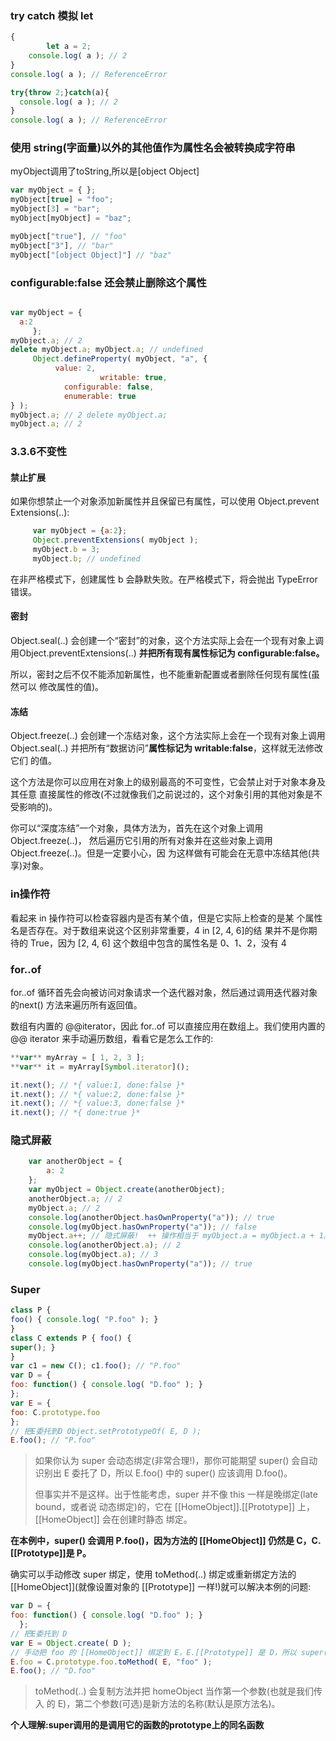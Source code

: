 ### try catch 模拟 let

```js
{
		let a = 2;
  	console.log( a ); // 2
}
console.log( a ); // ReferenceError

```



```js
try{throw 2;}catch(a){ 
  console.log( a ); // 2
}
console.log( a ); // ReferenceError
```





### 使用 string(字面量)以外的其他值作为属性名会被转换成字符串

myObject调用了toString,所以是[object Object]

```js
var myObject = { };
myObject[true] = "foo";
myObject[3] = "bar"; 
myObject[myObject] = "baz";

myObject["true"], // "foo"
myObject["3"], // "bar"
myObject["[object Object]"] // "baz" 
```

### configurable:false 还会禁止删除这个属性

```js

var myObject = { 
  a:2
     };
myObject.a; // 2
delete myObject.a; myObject.a; // undefined
     Object.defineProperty( myObject, "a", {
          value: 2,
					writable: true, 
       		configurable: false, 
       		enumerable: true
} );
myObject.a; // 2 delete myObject.a; 
myObject.a; // 2
```

### 3.3.6不变性

#### 禁止扩展

如果你想禁止一个对象添加新属性并且保留已有属性，可以使用 Object.prevent Extensions(..):



```js
     var myObject = {a:2};
     Object.preventExtensions( myObject );
     myObject.b = 3;
     myObject.b; // undefined
```

在非严格模式下，创建属性 b 会静默失败。在严格模式下，将会抛出 TypeError 错误。

#### 密封

Object.seal(..) 会创建一个“密封”的对象，这个方法实际上会在一个现有对象上调用Object.preventExtensions(..) **并把所有现有属性标记为 configurable:false。**

所以，密封之后不仅不能添加新属性，也不能重新配置或者删除任何现有属性(虽然可以 修改属性的值)。

#### 冻结

Object.freeze(..) 会创建一个冻结对象，这个方法实际上会在一个现有对象上调用Object.seal(..) 并把所有“数据访问”**属性标记为 writable:false**，这样就无法修改它们 的值。

这个方法是你可以应用在对象上的级别最高的不可变性，它会禁止对于对象本身及其任意 直接属性的修改(不过就像我们之前说过的，这个对象引用的其他对象是不受影响的)。

你可以“深度冻结”一个对象，具体方法为，首先在这个对象上调用 Object.freeze(..)， 然后遍历它引用的所有对象并在这些对象上调用 Object.freeze(..)。但是一定要小心，因 为这样做有可能会在无意中冻结其他(共享)对象。

### in操作符

看起来 in 操作符可以检查容器内是否有某个值，但是它实际上检查的是某 个属性名是否存在。对于数组来说这个区别非常重要，4 in [2, 4, 6]的结 果并不是你期待的 True，因为 [2, 4, 6] 这个数组中包含的属性名是 0、1、2，没有 4

### for..of 

for..of 循环首先会向被访问对象请求一个迭代器对象，然后通过调用迭代器对象的next() 方法来遍历所有返回值。

数组有内置的 @@iterator，因此 for..of 可以直接应用在数组上。我们使用内置的 @@ iterator 来手动遍历数组，看看它是怎么工作的:

```js
**var** myArray = [ 1, 2, 3 ];
**var** it = myArray[Symbol.iterator]();

it.next(); // *{ value:1, done:false }*
it.next(); // *{ value:2, done:false }*
it.next(); // *{ value:3, done:false }*
it.next(); // *{ done:true }*
```



### 隐式屏蔽

```js
    var anotherObject = {
        a: 2
    };
    var myObject = Object.create(anotherObject);
    anotherObject.a; // 2
    myObject.a; // 2
    console.log(anotherObject.hasOwnProperty("a")); // true
    console.log(myObject.hasOwnProperty("a")); // false
    myObject.a++; // 隐式屏蔽!  ++ 操作相当于 myObject.a = myObject.a + 1。
    console.log(anotherObject.a); // 2
    console.log(myObject.a); // 3
    console.log(myObject.hasOwnProperty("a")); // true
```

### Super

```js
class P {
foo() { console.log( "P.foo" ); }
}
class C extends P { foo() {
super(); }
}
var c1 = new C(); c1.foo(); // "P.foo"
var D = {
foo: function() { console.log( "D.foo" ); }
};
var E = {
foo: C.prototype.foo
};
// 把E委托到D Object.setPrototypeOf( E, D );
E.foo(); // "P.foo"
```

> 如果你认为 super 会动态绑定(非常合理!)，那你可能期望 super() 会自动识别出 E 委托了 D，所以 E.foo() 中的 super() 应该调用 D.foo()。
>
> 但事实并不是这样。出于性能考虑，super 并不像 this 一样是晚绑定(late bound，或者说 动态绑定)的，它在 [[HomeObject]].[[Prototype]] 上，[[HomeObject]] 会在创建时静态 绑定。

**在本例中，super() 会调用 P.foo()，因为方法的 [[HomeObject]] 仍然是 C，C.[[Prototype]]是 P。**

确实可以手动修改 super 绑定，使用 toMethod(..) 绑定或重新绑定方法的 [[HomeObject]](就像设置对象的 [[Prototype]] 一样!)就可以解决本例的问题:

```js
var D = {
foo: function() { console.log( "D.foo" ); }
  };
// 把E委托到 D
var E = Object.create( D );
// 手动把 foo 的 [[HomeObject]] 绑定到 E，E.[[Prototype]] 是 D，所以 super() 是 D.foo()
E.foo = C.prototype.foo.toMethod( E, "foo" );
E.foo(); // "D.foo"
```

> toMethod(..) 会复制方法并把 homeObject 当作第一个参数(也就是我们传入 的 E)，第二个参数(可选)是新方法的名称(默认是原方法名)。

**个人理解:super调用的是调用它的函数的prototype上的同名函数**
